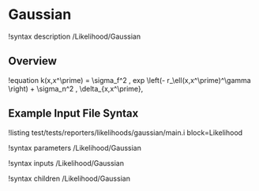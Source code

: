 # Gaussian

!syntax description /Likelihood/Gaussian

## Overview

!equation
k(x,x^\prime) = \sigma_f^2 \, exp \left(- r_\ell(x,x^\prime)^\gamma \right) + \sigma_n^2 \, \delta_{x,x^\prime},

## Example Input File Syntax

!listing test/tests/reporters/likelihoods/gaussian/main.i block=Likelihood

!syntax parameters /Likelihood/Gaussian

!syntax inputs /Likelihood/Gaussian

!syntax children /Likelihood/Gaussian
